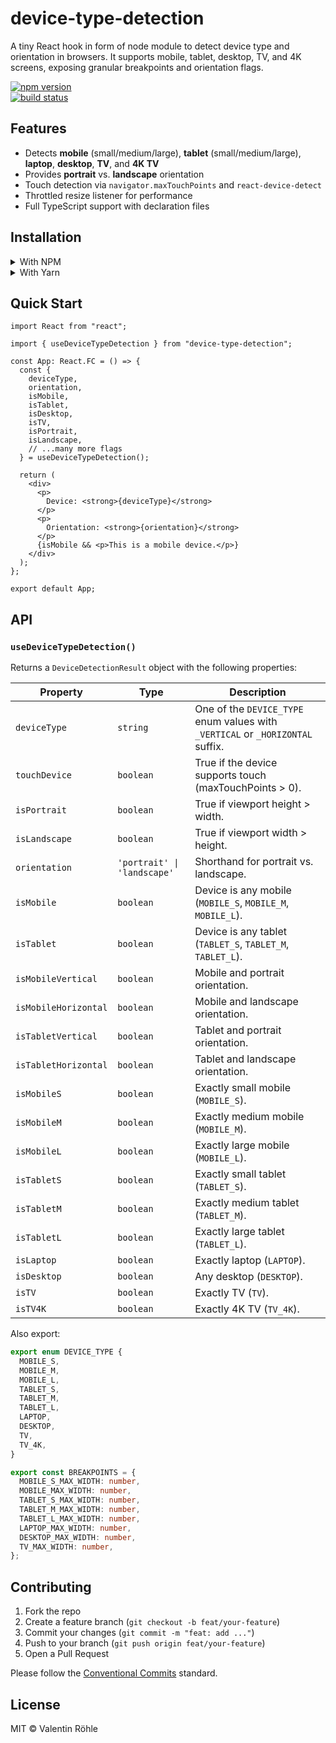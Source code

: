 # device-type-detection

A tiny React hook in form of node module to detect device type and orientation in browsers. It supports mobile, tablet, desktop, TV, and 4K screens, exposing granular breakpoints and orientation flags.

<!-- Badges -->

[![npm version](https://img.shields.io/npm/v/device-type-detection.svg)](https://www.npmjs.com/package/device-type-detection)  
[![build status](https://img.shields.io/github/actions/workflow/status/EinfachValle/device-type-detection/ci.yml)](https://github.com/EinfachValle/device-type-detection/actions)

## Features

- Detects **mobile** (small/medium/large), **tablet** (small/medium/large), **laptop**, **desktop**, **TV**, and **4K TV**
- Provides **portrait** vs. **landscape** orientation
- Touch detection via `navigator.maxTouchPoints` and `react-device-detect`
- Throttled resize listener for performance
- Full TypeScript support with declaration files

## Installation

<details>
<summary>With NPM</summary>

```bash
npm install device-type-detection
```

</details>

<details>
<summary>With Yarn</summary>

```bash
yarn add device-type-detection
```

</details>

## Quick Start

```tsx
import React from "react";

import { useDeviceTypeDetection } from "device-type-detection";

const App: React.FC = () => {
  const {
    deviceType,
    orientation,
    isMobile,
    isTablet,
    isDesktop,
    isTV,
    isPortrait,
    isLandscape,
    // ...many more flags
  } = useDeviceTypeDetection();

  return (
    <div>
      <p>
        Device: <strong>{deviceType}</strong>
      </p>
      <p>
        Orientation: <strong>{orientation}</strong>
      </p>
      {isMobile && <p>This is a mobile device.</p>}
    </div>
  );
};

export default App;
```

## API

### `useDeviceTypeDetection()`

Returns a `DeviceDetectionResult` object with the following properties:

| Property             | Type                        | Description                                                                    |
| -------------------- | --------------------------- | ------------------------------------------------------------------------------ |
| `deviceType`         | `string`                    | One of the `DEVICE_TYPE` enum values with `_VERTICAL` or `_HORIZONTAL` suffix. |
| `touchDevice`        | `boolean`                   | True if the device supports touch (maxTouchPoints > 0).                        |
| `isPortrait`         | `boolean`                   | True if viewport height > width.                                               |
| `isLandscape`        | `boolean`                   | True if viewport width > height.                                               |
| `orientation`        | `'portrait' \| 'landscape'` | Shorthand for portrait vs. landscape.                                          |
| `isMobile`           | `boolean`                   | Device is any mobile (`MOBILE_S`, `MOBILE_M`, `MOBILE_L`).                     |
| `isTablet`           | `boolean`                   | Device is any tablet (`TABLET_S`, `TABLET_M`, `TABLET_L`).                     |
| `isMobileVertical`   | `boolean`                   | Mobile and portrait orientation.                                               |
| `isMobileHorizontal` | `boolean`                   | Mobile and landscape orientation.                                              |
| `isTabletVertical`   | `boolean`                   | Tablet and portrait orientation.                                               |
| `isTabletHorizontal` | `boolean`                   | Tablet and landscape orientation.                                              |
| `isMobileS`          | `boolean`                   | Exactly small mobile (`MOBILE_S`).                                             |
| `isMobileM`          | `boolean`                   | Exactly medium mobile (`MOBILE_M`).                                            |
| `isMobileL`          | `boolean`                   | Exactly large mobile (`MOBILE_L`).                                             |
| `isTabletS`          | `boolean`                   | Exactly small tablet (`TABLET_S`).                                             |
| `isTabletM`          | `boolean`                   | Exactly medium tablet (`TABLET_M`).                                            |
| `isTabletL`          | `boolean`                   | Exactly large tablet (`TABLET_L`).                                             |
| `isLaptop`           | `boolean`                   | Exactly laptop (`LAPTOP`).                                                     |
| `isDesktop`          | `boolean`                   | Any desktop (`DESKTOP`).                                                       |
| `isTV`               | `boolean`                   | Exactly TV (`TV`).                                                             |
| `isTV4K`             | `boolean`                   | Exactly 4K TV (`TV_4K`).                                                       |

Also export:

```ts
export enum DEVICE_TYPE {
  MOBILE_S,
  MOBILE_M,
  MOBILE_L,
  TABLET_S,
  TABLET_M,
  TABLET_L,
  LAPTOP,
  DESKTOP,
  TV,
  TV_4K,
}

export const BREAKPOINTS = {
  MOBILE_S_MAX_WIDTH: number,
  MOBILE_MAX_WIDTH: number,
  TABLET_S_MAX_WIDTH: number,
  TABLET_M_MAX_WIDTH: number,
  TABLET_L_MAX_WIDTH: number,
  LAPTOP_MAX_WIDTH: number,
  DESKTOP_MAX_WIDTH: number,
  TV_MAX_WIDTH: number,
};
```

## Contributing

1. Fork the repo
2. Create a feature branch (`git checkout -b feat/your-feature`)
3. Commit your changes (`git commit -m "feat: add ..."`)
4. Push to your branch (`git push origin feat/your-feature`)
5. Open a Pull Request

Please follow the [Conventional Commits](https://www.conventionalcommits.org/) standard.

## License

MIT © Valentin Röhle

